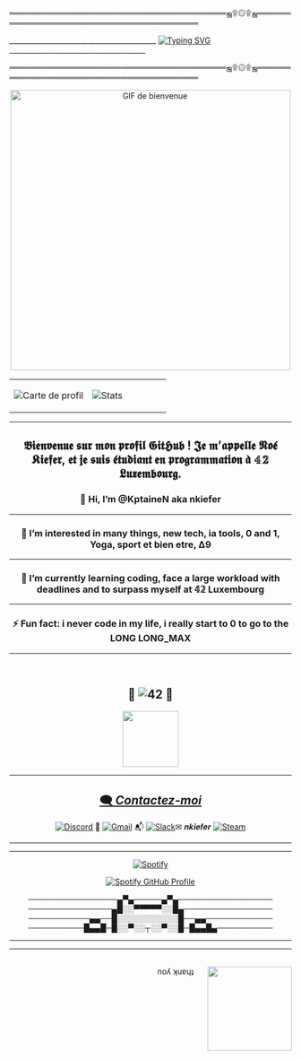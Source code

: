 ═══════════════════════════════════════ஜ۩۞۩ஜ════════════════════════════════════════

_________________________________________                           [![Typing SVG](https://readme-typing-svg.demolab.com?font=+Rubik+Puddles+&pause=1000&color=5DB600&background=0D56796E&center=true&vCenter=true&width=435&lines=WELCOME+TO+MY+PROFILE;BIENVENUE+SUR+MON+PROFILE;WELKOM+BIJ+MIJN+PROFIEL;BEM-VINDO+AO+MEU+PERFIL;BIENVENIDOS+A+MI+PERFIL;BENVENUTI+NEL+MIO+PROFILO;%E7%A7%81%E3%81%AE%E3%83%97%E3%83%AD%E3%83%95%E3%82%A3%E3%83%BC%E3%83%AB%E3%81%B8%E3%82%88%E3%81%86%E3%81%93%E3%81%9D;%E6%AC%A2%E8%BF%8E%E6%9D%A5%E5%88%B0%E6%88%91%E7%9A%84%E4%B8%AA%E4%BA%BA%E8%B5%84%E6%96%99;%EB%82%B4+%ED%94%84%EB%A1%9C%ED%95%84%EC%97%90+%EC%98%A4%EC%8B%A0+%EA%B2%83%EC%9D%84+%ED%99%98%EC%98%81%ED%95%A9%EB%8B%88%EB%8B%A4;%D7%91%D7%A8%D7%95%D7%9B%D7%99%D7%9D+%D7%94%D7%91%D7%90%D7%99%D7%9D+%D7%9C%D7%A4%D7%A8%D7%95%D7%A4%D7%99%D7%9C+%D7%A9%D7%9C%D7%99;%D9%85%D8%B1%D8%AD%D8%A8%D8%A7%D9%8B+%D8%A8%D9%83%D9%85+%D9%81%D9%8A+%D9%85%D9%84%D9%81+%D8%A7%D9%84%D8%AA%D8%B9%D8%B1%D9%8A%D9%81+%D8%A7%D9%84%D8%AE%D8%A7%D8%B5+%D8%A8%D9%8A;Waltz%2C+bad+nymph%2C+for+quick+jigs+vex;WITAMY+NA+MOIM+PROFILU;%D0%9B%D0%90%D0%A1%D0%9A%D0%90%D0%92%D0%9E+%D0%9F%D0%A0%D0%9E%D0%A1%D0%98%D0%9C%D0%9E+%D0%94%D0%9E+%D0%9C%D0%9E%D0%93%D0%9E+%D0%9F%D0%A0%D0%9E%D0%A4%D0%86%D0%9B%D0%AE;%D0%94%D0%9E%D0%91%D0%A0%D0%9E+%D0%9F%D0%9E%D0%96%D0%90%D0%9B%D0%9E%D0%92%D0%90%D0%A2%D0%AC+%D0%9D%D0%90+%D0%9C%D0%9E%D0%99+%D0%9F%D0%A0%D0%9E%D0%A4%D0%98%D0%9B%D0%AC)](https://git.io/typing-svg)______________________________________    

═══════════════════════════════════════ஜ۩۞۩ஜ════════════════════════════════════════

<p align="center">
  <img src="https://media4.giphy.com/media/v1.Y2lkPTc5MGI3NjExNHRlODJpNm5tYm5ldjl1MGtwMWkzMnQ4cm1lYmE4aTltYWg2MTYyYiZlcD12MV9pbnRlcm5hbF9naWZfYnlfaWQmY3Q9Zw/qKx0QcrWPjROiYjwXu/giphy.webp" width="500" alt="GIF de bienvenue"/>
</p>


<table>
  <tr>
    <td valign="top" width="50%">

![Carte de profil](http://github-profile-summary-cards.vercel.app/api/cards/profile-details?username=KptaineN&theme=moonlight)

   </td>
    <td valign="top" width="50%">

![Stats](http://github-profile-summary-cards.vercel.app/api/cards/stats?username=KptaineN&theme=moonlight)

  </td>
  </tr>
</table>

<div align="center">

-------------------------------------------------------------------------------------------------------------------------------------
## 𝕭𝖎𝖊𝖓𝖛𝖊𝖓𝖚𝖊 𝖘𝖚𝖗 𝖒𝖔𝖓 𝖕𝖗𝖔𝖋𝖎𝖑 𝕲𝖎𝖙𝕳𝖚𝖇 ! 𝕵𝖊 𝖒’𝖆𝖕𝖕𝖊𝖑𝖑𝖊 𝕹𝖔𝖊́ 𝕶𝖎𝖊𝖋𝖊𝖗, 𝖊𝖙 𝖏𝖊 𝖘𝖚𝖎𝖘 𝖊́𝖙𝖚𝖉𝖎𝖆𝖓𝖙 𝖊𝖓 𝖕𝖗𝖔𝖌𝖗𝖆𝖒𝖒𝖆𝖙𝖎𝖔𝖓 𝖆̀ 𝟜𝟚 𝕷𝖚𝖝𝖊𝖒𝖇𝖔𝖚𝖗𝖌.
### 👋 Hi, I’m @KptaineN aka nkiefer
------------------------------------------------------------------------------------------------------------------------------------
### 👀 I’m interested in many things, new tech, ia tools, 0 and 1, Yoga, sport et bien etre, Δ9 
------------------------------------------------------------------------------------------------------------------------------------
### 🌱 I’m currently learning coding, face a large workload with deadlines and to surpass myself at 𝟜𝟚 Luxembourg
------------------------------------------------------------------------------------------------------------------------------------
### ⚡ Fun fact: i never code in my life, i really start to 0 to go to the LONG LONG_MAX
------------------------------------------------------------------------------------------------------------------------------------


<br clear="center"/>


 ## 🚀 ![42](https://img.shields.io/badge/-42-black?style=for-the-badge&logo=42&logoColor=white) 🚀 
<a href="https://profile.intra.42.fr/users/nkiefer" target="_blank">  
  <img src="https://i.giphy.com/3oKIPtjElfqwMOTbH2.webp" width="100"/>
                                                                            
---------------------------------------------------------------------------------------------------------------
## 🗨️ _Contactez-moi_

[![Discord](https://img.shields.io/badge/Discord-%235865F2.svg?style=for-the-badge&logo=discord&logoColor=white)](https://discordapp.com/users/4ptaine) 💬
[![Gmail](https://img.shields.io/badge/Gmail-D14836?style=for-the-badge&logo=gmail&logoColor=white)](mailto:kiefer.d.noe@gmail.com) 📬
[![Slack](https://img.shields.io/badge/Slack-4A154B?style=for-the-badge&logo=slack&logoColor=white)](https://slack.com/app_redirect?channel=C12345678)✉ 𝒏𝒌𝒊𝒆𝒇𝒆𝒓
[![Steam](https://img.shields.io/badge/steam-%23000000.svg?style=for-the-badge&logo=steam&logoColor=white)](https://steamcommunity.com/id/Popcornne)

---------------------------------------------------------------------------------------------------------------



------------------------------------------------------------------------------------------
[![Spotify](https://img.shields.io/badge/Spotify-1ED760?style=for-the-badge&logo=spotify&logoColor=white)](https://open.spotify.com/user/noe_kif)
<div style="text-align: center;">
    <a href="https://github.com/kittinan/spotify-github-profile">
        <img src="https://spotify-github-profile.kittinanx.com/api/view?uid=noe_kif&cover_image=true&theme=default&show_offline=false&background_color=121212&interchange=false&bar_color_cover=true" alt="Spotify GitHub Profile">
    </a>
</div>



────────────────▄▀▄─────▄▀▄─────────────────
───────────────▄█░░▀▀▀▀▀░░█▄────────────────
───────────▄▄──█░░░░░░░░░░░█──▄▄────────────
──────────█▄▄█─█░░▀░░┬░░▀░░█─█▄▄█▄──────────


-----------------------------------------------------
--------------------------------------
<br clear="center"/>
<div align="right">
noʎ ʞuɐɥʇ <img src="https://media4.giphy.com/media/v1.Y2lkPTc5MGI3NjExMzdnczVyeXd1NWRpa2wxbjlzMWluMTFmbDhicWI4dnhjbXlpdXhkMCZlcD12MV9pbnRlcm5hbF9naWZfYnlfaWQmY3Q9Zw/lF8gToHOsG6xY454az/giphy.webp" align="right" width="150" style="margin-left: 25px;"/>

<br clear="left"/>

</div>














